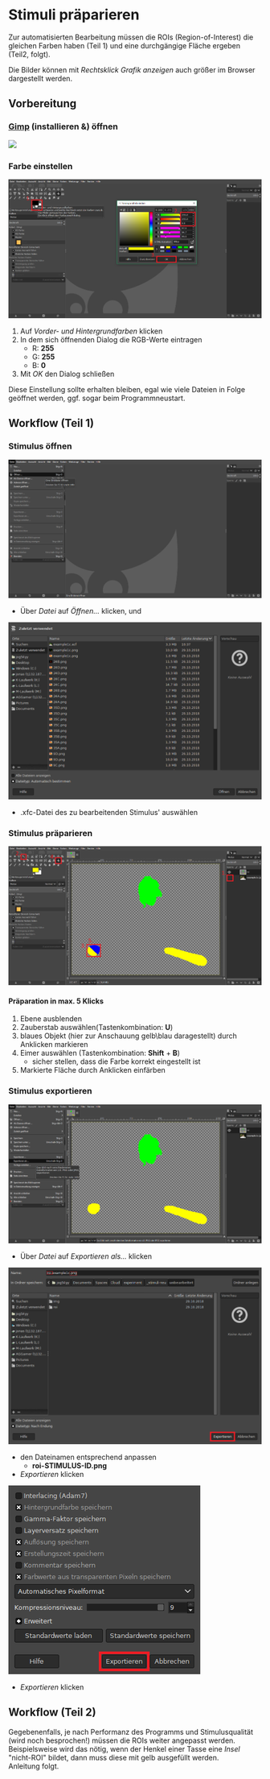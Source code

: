 # Stimuli präparieren

Zur automatisierten Bearbeitung müssen die ROIs (Region-of-Interest) die gleichen Farben haben (Teil 1) und eine durchgängige Fläche ergeben (Teil2, folgt).

Die Bilder können mit *Rechtsklick* *Grafik anzeigen* auch größer im Browser dargestellt werden.

## Vorbereitung 

### [Gimp](https://www.gimp.org/) (installieren &) öffnen

![](https://www.gimp.org/images/frontpage/wilber-big.png)

### Farbe einstellen

![](img-instruction/03_color.png)

1.  Auf *Vorder- und Hintergrundfarben* klicken
2.  In dem sich öffnenden Dialog die RGB-Werte eintragen
    +   R: **255**
    +   G: **255**
    +   B: **0**
3.  Mit *OK* den Dialog schließen

Diese Einstellung sollte erhalten bleiben, egal wie viele Dateien in Folge geöffnet werden, ggf. sogar beim Programmneustart.

## Workflow (Teil 1)

### Stimulus öffnen

![](img-instruction/01_open.png)
+   Über *Datei* auf *Öffnen...* klicken, und

![](img-instruction/02_open-d1.png)
+   .xfc-Datei des zu bearbeitenden Stimulus' auswählen

### Stimulus präparieren

![](img-instruction/05_prep-flow.png)

#### Präparation in max. 5 Klicks

1.  Ebene ausblenden
2.  Zauberstab auswählen(Tastenkombination: **U**)
3.  blaues Objekt (hier zur Anschauung gelb\blau daragestellt) durch Anklicken markieren
4.  Eimer auswählen (Tastenkombination: **Shift** + **B**)
    +   sicher stellen, dass die Farbe korrekt eingestellt ist
5.  Markierte Fläche durch Anklicken einfärben

### Stimulus exportieren

![](img-instruction/06_export.png)
+   Über *Datei* auf *Exportieren als...* klicken

![](img-instruction/06_export-d1.png)
+   den Dateinamen entsprechend anpassen
    +   **roi-**STIMULUS-ID**.png**
+   *Exportieren* klicken

![](img-instruction/06_export-d2.png)
+   *Exportieren* klicken

## Workflow (Teil 2)

Gegebenenfalls, je nach Performanz des Programms und Stimulusqualität (wird noch besprochen!) müssen die ROIs weiter angepasst werden. Beispielsweise wird das nötig, wenn der Henkel einer Tasse eine *Insel* "nicht-ROI" bildet, dann muss diese mit gelb ausgefüllt werden.  
Anleitung folgt.
